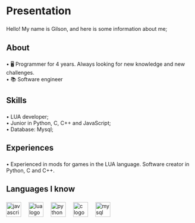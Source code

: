 <h1 align="left">Presentation</h1>

###

<p align="left">Hello! My name is Gilson, and here is some information about me;</p>

###

<h2 align="left">About</h2>

###

<p align="left">•  🖥️ Programmer for 4 years. Always looking for new knowledge and new challenges.<br>•  📚 Software engineer</p>

###

<h2 align="left">Skills</h2>

###

<p align="left">•  LUA developer;<br> • Junior in Python, C, C++ and JavaScript;<br> •  Database: Mysql;</p>

###

<h2 align="left">Experiences</h2>

###

<p align="left">•  Experienced in mods for games in the LUA language. Software creator in Python, C and C++.</p>

###

<h2 align="left">Languages ​​I know</h2>

###

<div align="left">
  <img src="https://cdn.jsdelivr.net/gh/devicons/devicon/icons/javascript/javascript-original.svg" height="40" alt="javascript logo"  />
  <img width="12" />
  <img src="https://cdn.jsdelivr.net/gh/devicons/devicon/icons/lua/lua-original.svg" height="40" alt="lua logo"  />
  <img width="12" />
  <img src="https://cdn.jsdelivr.net/gh/devicons/devicon/icons/python/python-original.svg" height="40" alt="python logo"  />
  <img width="12" />
  <img src="https://cdn.jsdelivr.net/gh/devicons/devicon/icons/c/c-original.svg" height="40" alt="c logo"  />
  <img width="12" />
  <img src="https://cdn.jsdelivr.net/gh/devicons/devicon/icons/mysql/mysql-original.svg" height="40" alt="mysql logo"  />
</div>

###
